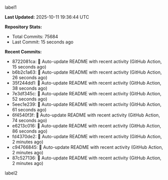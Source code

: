 
label1 
<!-- ACTIVITY_START -->
**Last Updated:** 2025-10-11 19:36:44 UTC

**Repository Stats:**
- Total Commits: 75684
- Last Commit: 15 seconds ago

**Recent Commits:**
- 8722081ca: 🤖 Auto-update README with recent activity (GitHub Action, 15 seconds ago)
- b6b2c1a63: 🤖 Auto-update README with recent activity (GitHub Action, 26 seconds ago)
- 35f244dd1: 🤖 Auto-update README with recent activity (GitHub Action, 38 seconds ago)
- 7e3df345c: 🤖 Auto-update README with recent activity (GitHub Action, 52 seconds ago)
- 5eec1e239: 🤖 Auto-update README with recent activity (GitHub Action, 61 seconds ago)
- 6f4540f3f: 🤖 Auto-update README with recent activity (GitHub Action, 74 seconds ago)
- e6213c016: 🤖 Auto-update README with recent activity (GitHub Action, 86 seconds ago)
- fd4370de2: 🤖 Auto-update README with recent activity (GitHub Action, 2 minutes ago)
- c94766845: 🤖 Auto-update README with recent activity (GitHub Action, 2 minutes ago)
- 87c527136: 🤖 Auto-update README with recent activity (GitHub Action, 2 minutes ago)
<!-- ACTIVITY_END -->

label2
